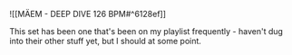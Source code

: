 
![[MÄEM - DEEP DIVE 126 BPM#^6128ef]]

This set has been one that's been on my playlist frequently - haven't dug into their other stuff yet, but I should at some point.